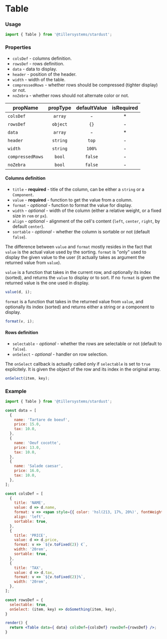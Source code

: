 # Table

### Usage

```jsx
import { Table } from '@tillersystems/stardust';
```

<!-- STORY -->

### Properties

- `colsDef` - columns definition.
- `rowsDef` - rows definition.
- `data` - data to display.
- `header` - position of the header.
- `width` - width of the table.
- `compressedRows` - whether rows should be compressed (tighter display) or not.
- `noZebra` - whether rows should not alternate color or not.

| propName         | propType | defaultValue | isRequired |
| ---------------- | :------: | :----------: | :--------: |
| `colsDef`        | `array`  |      -       |     \*     |
| `rowsDef`        | `object` |     `{}`     |     -      |
| `data`           | `array`  |      -       |     \*     |
| `header`         | `string` |    `top`     |     -      |
| `width`          | `string` |    `100%`    |     -      |
| `compressedRows` |  `bool`  |   `false`    |     -      |
| `noZebra`        |  `bool`  |   `false`    |     -      |

#### Columns definition

- `title` - **required** - title of the column, can be either a `string` or a `Component`.
- `value` - **required** - function to get the value from a column.
- `format` - _optional_ - function to format the value for display.
- `width` - _optional_ - width of the column (either a relative weight, or a fixed size in `rem` or `px`).
- `align` - _optional_ - alignment of the cell's content (`left`, `center`, `right`, by default `center`).
- `sortable` - _optional_ - whether the column is sortable or not (default `false`).

The difference between `value` and `format` mostly resides in the fact that `value` is the actual
value used by the sorting. `format` is "only" used to display the given value to the user (it
actually takes as argument the returned value from `value`).

`value` is a function that takes in the current row, and optionally its index (sorted), and returns
the `value` to display or to sort. If no `format` is given the returned value is the one used in
display.

```js
value(d, i);
```

`format` is a function that takes in the returned value from `value`, and optionally its index
(sorted) and returns either a string or a component to display.

```js
format(v, i);
```

#### Rows definition

- `selectable` - _optional_ - whether the rows are selectable or not (default to `false`).
- `onSelect` - _optional_ - handler on row selection.

The `onSelect` callback is actually called only if `selectable` is set to `true` explicitely. It is
given the object of the row and its index in the original array.

```js
onSelect(item, key);
```

### Example

```jsx
import { Table } from '@tillersystems/stardust';

const data = [
  {
    name: 'Tartare de boeuf',
    price: 15.0,
    tax: 10.0,
  },
  {
    name: 'Oeuf cocotte',
    price: 13.0,
    tax: 10.0,
  },
  {
    name: 'Salade caesar',
    price: 16.0,
    tax: 10.0,
  },
];

const colsDef = [
  {
    title: 'NAME',
    value: d => d.name,
    format: v => <span style={{ color: 'hsl(213, 17%, 20%)', fontWeight: 600 }}>{v}</span>,
    align: 'left',
    sortable: true,
  },
  {
    title: 'PRICE',
    value: d => d.price,
    format: v => `${v.toFixed(2)} €`,
    width: '20rem',
    sortable: true,
  },
  {
    title: 'TAX',
    value: d => d.tax,
    format: v => `${v.toFixed(2)}%`,
    width: '20rem',
  },
];

const rowsDef = {
  selectable: true,
  onSelect: (item, key) => doSomething(item, key),
}

render() {
  return <Table data={ data} colsDef={colsDef} rowsDef={rowsDef} />;
}
```
